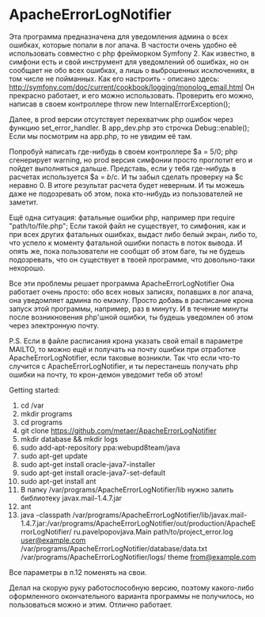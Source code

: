 ApacheErrorLogNotifier
======================
Эта программа предназначена для уведомления админа о всех ошибках, которые попали в лог апача.
В частости очень удобно её использовать совместно с php фрейморком Symfony 2.
Как известно, в симфони есть и свой инструмент для уведомлений об ошибках, но он сообщает не обо всех ошибках, а лишь о выброшенных исключениях, в том числе не пойманных.
Как его настроить - описано здесь:
http://symfony.com/doc/current/cookbook/logging/monolog_email.html
Он прекрасно работает, и его можно использовать.
Проверить его можно, написав в своем контроллере throw new InternalErrorException();

Далее, в prod версии отсутствует перехватчик php ошибок через функцию set_error_handler. В app_dev.php это строчка
Debug::enable();
Если мы посмотрим на app.php, то не увидим её там.

Попробуй написать где-нибудь в своем контроллере $a = 5/0;
php сгенерирует warning, но prod версия симфонии просто проглотит его и пойдет выполняться дальше.
Представь, если у тебя где-нибудь в расчетах используется $a = $b/$c. И ты забыл сделать проверку на $c неравно 0.
В итоге результат расчета будет неверным. И ты можешь даже не подозревать об этом, пока кто-нибудь из пользователей не заметит.

Ещё одна ситуация: фатальные ошибки php, например при require "path/to/file.php";
Если такой файл не существует, то симфония, как и при всех других фатальных ошибках, выдаст либо белый экран, либо то, что успело к моменту фатальной ошибки попасть в поток вывода.
И опять же, пока пользователи не сообщат об этом баге, ты не будешь подозревать, что он существует в твоей программе, что довольно-таки нехорошо.

Все эти проблемы решает программа ApacheErrorLogNotifier
Она работает очень просто: обо всех новых записях, попавших в лог апача, она уведомляет админа по емэилу.
Просто добавь в расписание крона запуск этой программы, например, раз в минуту. И в течение минуты после возникновения php'шной ошибки, ты будешь уведомлен об этом через электронную почту.

P.S. Если в файле расписания крона указать свой email в параметре MAILTO, то можно ещё и получать на почту ошибки при отработке ApacheErrorLogNotifier, если таковые возникли.
Так что если что-то случится с ApacheErrorLogNotifier, и ты перестанешь получать php ошибки на почту, то крон-демон уведомит тебя об этом!

Getting started:

1. cd /var
2. mkdir programs
3. cd programs
4. git clone https://github.com/metaer/ApacheErrorLogNotifier
5. mkdir database && mkdir logs
6. sudo add-apt-repository ppa:webupd8team/java
7. sudo apt-get update
8. sudo apt-get install oracle-java7-installer
9. sudo apt-get install oracle-java7-set-default
10. sudo apt-get install ant
11. В папку /var/programs/ApacheErrorLogNotifier/lib нужно залить библиотеку javax.mail-1.4.7.jar
11. ant
12. java -classpath /var/programs/ApacheErrorLogNotifier/lib/javax.mail-1.4.7.jar:/var/programs/ApacheErrorLogNotifier/out/production/ApacheErrorLogNotifier/ ru.pavelpopovjava.Main path/to/project_error.log user@example.com /var/programs/ApacheErrorLogNotifier/database/data.txt /var/programs/ApacheErrorLogNotifier/logs/ theme from@example.com

Все параметры в п.12 поменять на свои.

Делал на скорую руку работоспособную версию, поэтому какого-либо оформленного окончательного варианта программы не получилось, но пользоваться можно и этим. Отлично работает.

